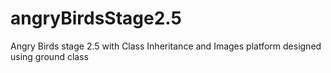 # angryBirdsStage2.5
Angry Birds stage 2.5 with Class Inheritance and Images
platform designed using ground class